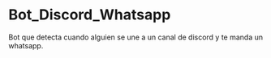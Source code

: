 # Bot_Discord_Whatsapp
Bot que detecta cuando alguien se une a un canal de discord y te manda un whatsapp.
